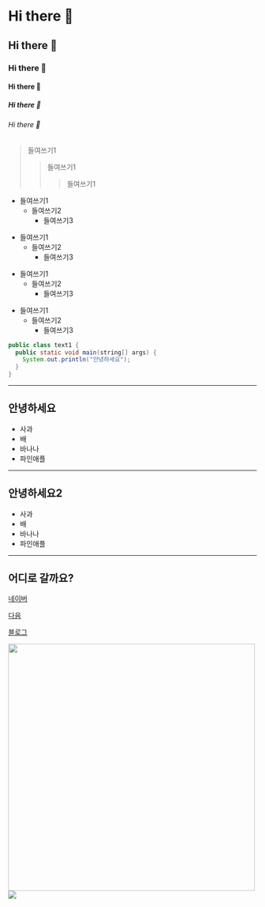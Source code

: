 <!-- 마크다운 태그 -->
# Hi there 👋
## Hi there 👋
### Hi there 👋
#### Hi there 👋
##### Hi there 👋
###### Hi there 👋

> 들여쓰기1
>   > 들여쓰기1
>   >   > 들여쓰기1

* 들여쓰기1
  * 들여쓰기2
    * 들여쓰기3

+ 들여쓰기1
  + 들여쓰기2
    + 들여쓰기3
    
- 들여쓰기1
  - 들여쓰기2
    - 들여쓰기3
        
* 들여쓰기1
  + 들여쓰기2
    - 들여쓰기3
<!--
<pre>
<code>
-->
```java
public class text1 {
  public static void main(string[] args) {
    System.out.println("안녕하세요");
  }
}
```
<!--
</code>
</pre>
-->

<!--
**nujgnoej/nujgnoej** is a ✨ _special_ ✨ repository because its `README.md` (this file) appears on your GitHub profile.

Here are some ideas to get you started:

- 🔭 I’m currently working on ...
- 🌱 I’m currently learning ...
- 👯 I’m looking to collaborate on ...
- 🤔 I’m looking for help with ...
- 💬 Ask me about ...
- 📫 How to reach me: ...
- 😄 Pronouns: ...
- ⚡ Fun fact: ...
-->

<hr/>
<h2>안녕하세요</h2>
<ul>
 <li>사과</li>
 <li>배</li>
 <li>바나나</li>
 <li>파인애플</li>
</ul>

<hr/>
<h2>안녕하세요2</h2>
<ul>
 <li>사과</li>
 <li>배</li>
 <li>바나나</li>
 <li>파인애플</li>
</ul>

<hr/>

<h2>어디로 갈까요?</h2>
<p><a href="https://www.naver.com">네이버</a></p>
<p><a href="https://www.daum.net">다음</a></p>
<p><a href="https://blog.naver.com/junmo8492">블로그</a></p>

<img src="https://cosmicmansion.co.kr/web/upload/ddongrim/main2_01.jpg" width="500px"/>
<img src="https://img.shilds.io/badge/nujgnoej-000000?style=Argo&logo=Argo&logoColor=EF7B4D"/>
